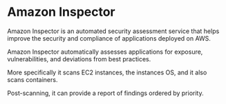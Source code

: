 # Amazon Inspector

Amazon Inspector is an automated security assessment service that helps improve the security and compliance of applications deployed on AWS.

Amazon Inspector automatically assesses applications for exposure, vulnerabilities, and deviations from best practices.

More specifically it scans EC2 instances, the instances OS, and it also scans containers.

Post-scanning, it can provide a report of findings ordered by priority.
